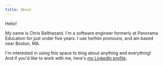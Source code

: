 ```yaml
---
title: About
---
```


Hello!

My name is Chris Balthazard. I'm a software engineer formerly at Panorama Education for just under five years. I use he/him pronouns, and am based near Boston, MA.

I'm interested in using this space to blog about anything and everything! And if you'd like to work with me, here's [my LinkedIn profile](https://www.linkedin.com/in/chris-balthazard/).
